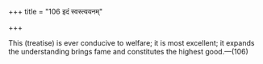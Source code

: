 +++
title = "106 इदं स्वस्त्ययनम्"

+++

This (treatise) is ever conducive to welfare; it is most excellent; it expands the understanding brings fame and constitutes the highest good.—(106)